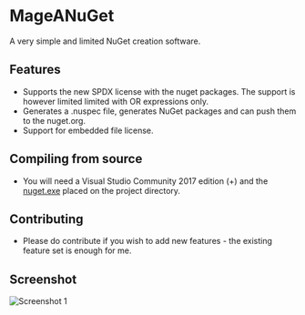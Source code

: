 # MageANuGet
A very simple and limited NuGet creation software.

## Features
* Supports the new SPDX license with the nuget packages. The support is however limited limited with OR expressions only.
* Generates a .nuspec file, generates NuGet packages and can push them to the nuget.org.
* Support for embedded file license.

## Compiling from source
* You will need a Visual Studio Community 2017 edition (+) and the [nuget.exe](https://www.nuget.org/downloads) placed on the project directory.

## Contributing
* Please do contribute if you wish to add new features - the existing feature set is enough for me.

## Screenshot
![Screenshot 1](https://www.vpksoft.net/images/screenshots/MakeANuGet/make_a_nuget_1.png)
